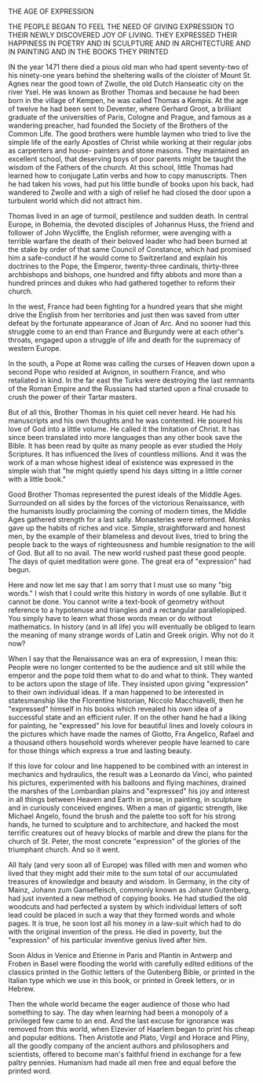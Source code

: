 THE AGE OF EXPRESSION

THE PEOPLE BEGAN TO FEEL THE NEED OF
GIVING EXPRESSION TO THEIR NEWLY
DISCOVERED JOY OF LIVING. THEY EXPRESSED
THEIR HAPPINESS IN POETRY
AND IN SCULPTURE AND IN ARCHITECTURE
AND IN PAINTING AND IN THE
BOOKS THEY PRINTED


IN the year 1471 there died a pious old man who had spent
seventy-two of his ninety-one years behind the sheltering walls
of the cloister of Mount St. Agnes near the good town of
Zwolle, the old Dutch Hanseatic city on the river Ysel. He
was known as Brother Thomas and because he had been born
in the village of Kempen, he was called Thomas a Kempis.
At the age of twelve he had been sent to Deventer, where
Gerhard Groot, a brilliant graduate of the universities of
Paris, Cologne and Prague, and famous as a wandering
preacher, had founded the Society of the Brothers of the
Common Life. The good brothers were humble laymen who
tried to live the simple life of the early Apostles of Christ
while working at their regular jobs as carpenters and house-
painters and stone masons. They maintained an excellent
school, that deserving boys of poor parents might be taught
the wisdom of the Fathers of the church. At this school,
little Thomas had learned how to conjugate Latin verbs and
how to copy manuscripts. Then he had taken his vows, had
put his little bundle of books upon his back, had wandered to
Zwolle and with a sigh of relief he had closed the door upon a
turbulent world which did not attract him.

Thomas lived in an age of turmoil, pestilence and sudden
death. In central Europe, in Bohemia, the devoted disciples of
Johannus Huss, the friend and follower of John Wycliffe, the
English reformer, were avenging with a terrible warfare the death
of their beloved leader who had been burned at the stake by order of
that same Council of Constance, which had promised him a safe-conduct
if he would come to Switzerland and explain his doctrines to the Pope,
the Emperor, twenty-three cardinals, thirty-three archbishops and bishops,
one hundred and fifty abbots and more than a hundred princes and
dukes who had gathered together to reform their church.

In the west, France had been fighting for a hundred years that
she might drive the English from her territories and just then was
saved from utter defeat by the fortunate appearance of Joan of Arc.
And no sooner had this struggle come to an end than France and Burgundy
were at each other's throats, engaged upon a struggle of life and death
for the supremacy of western Europe.

In the south, a Pope at Rome was calling the curses of
Heaven down upon a second Pope who resided at Avignon,
in southern France, and who retaliated in kind. In the
far east the Turks were destroying the last remnants of the
Roman Empire and the Russians had started upon a final
crusade to crush the power of their Tartar masters.

But of all this, Brother Thomas in his quiet cell never
heard. He had his manuscripts and his own thoughts and
he was contented. He poured his love of God into a little
volume. He called it the Imitation of Christ. It has since
been translated into more languages than any other book
save the Bible. It has been read by quite as many people
as ever studied the Holy Scriptures. It has influenced the
lives of countless millions. And it was the work of a man
whose highest ideal of existence was expressed in the simple
wish that "he might quietly spend his days sitting in a little
corner with a little book."

Good Brother Thomas represented the purest ideals of the
Middle Ages. Surrounded on all sides by the forces of the
victorious Renaissance, with the humanists loudly proclaiming
the coming of modern times, the Middle Ages gathered
strength for a last sally. Monasteries were reformed. Monks
gave up the habits of riches and vice. Simple, straightforward
and honest men, by the example of their blameless
and devout lives, tried to bring the people back to the ways of
righteousness and humble resignation to the will of God. But
all to no avail. The new world rushed past these good people.
The days of quiet meditation were gone. The great era of
"expression" had begun.

Here and now let me say that I am sorry that I must use
so many "big words." I wish that I could write this history in
words of one syllable. But it cannot be done. You cannot
write a text-book of geometry without reference to a hypotenuse
and triangles and a rectangular parallelopiped. You
simply have to learn what those words mean or do without
mathematics. In history (and in all life) you will eventually
be obliged to learn the meaning of many strange words of
Latin and Greek origin. Why not do it now?

When I say that the Renaissance was an era of expression,
I mean this: People were no longer contented to be the
audience and sit still while the emperor and the pope told
them what to do and what to think. They wanted to be actors
upon the stage of life. They insisted upon giving "expression"
to their own individual ideas. If a man happened to be interested
in statesmanship like the Florentine historian, Niccolo
Macchiavelli, then he "expressed" himself in his books which
revealed his own idea of a successful state and an efficient
ruler. If on the other hand he had a liking for painting, he
"expressed" his love for beautiful lines and lovely colours in
the pictures which have made the names of Giotto, Fra Angelico,
Rafael and a thousand others household words wherever
people have learned to care for those things which express
a true and lasting beauty.

If this love for colour and line happened to be combined with
an interest in mechanics and hydraulics, the result was a Leonardo
da Vinci, who painted his pictures, experimented with
his balloons and flying machines, drained the marshes of the
Lombardian plains and "expressed" his joy and interest in all
things between Heaven and Earth in prose, in painting, in
sculpture and in curiously conceived engines. When a man of
gigantic strength, like Michael Angelo, found the brush and
the palette too soft for his strong hands, he turned to sculpture
and to architecture, and hacked the most terrific creatures out
of heavy blocks of marble and drew the plans for the church
of St. Peter, the most concrete "expression" of the glories
of the triumphant church. And so it went.

All Italy (and very soon all of Europe) was filled with
men and women who lived that they might add their mite to
the sum total of our accumulated treasures of knowledge and
beauty and wisdom. In Germany, in the city of Mainz, Johann
zum Gansefleisch, commonly known as Johann Gutenberg, had
just invented a new method of copying books. He had studied
the old woodcuts and had perfected a system by which individual
letters of soft lead could be placed in such a way that
they formed words and whole pages. It is true, he soon lost
all his money in a law-suit which had to do with the original
invention of the press. He died in poverty, but the "expression"
of his particular inventive genius lived after him.

Soon Aldus in Venice and Etienne in Paris and Plantin in
Antwerp and Froben in Basel were flooding the world with
carefully edited editions of the classics printed in the Gothic
letters of the Gutenberg Bible, or printed in the Italian type
which we use in this book, or printed in Greek letters, or in
Hebrew.

Then the whole world became the eager audience of those
who had something to say. The day when learning had been
a monopoly of a privileged few came to an end. And the
last excuse for ignorance was removed from this world, when
Elzevier of Haarlem began to print his cheap and popular
editions. Then Aristotle and Plato, Virgil and Horace and
Pliny, all the goodly company of the ancient authors and
philosophers and scientists, offered to become man's faithful
friend in exchange for a few paltry pennies. Humanism had
made all men free and equal before the printed word.